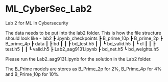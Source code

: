 # ML_CyberSec_Lab2
Lab 2 for ML In Cybersecurity

The data needs to be put into the lab2 folder. This is how the file structure should look like - 
lab2
 ┣ .ipynb_checkpoints
 ┣ B_prime_10p
 ┣ B_prime_2p
 ┣ B_prime_4p
 ┣ data
 ┃ ┣ bd
 ┃ ┃ ┣ bd_test.h5
 ┃ ┃ ┗ bd_valid.h5
 ┃ ┗ cl
 ┃ ┃ ┣ test.h5
 ┃ ┃ ┗ valid.h5
 ┣ Lab2_aag9131.ipynb
 ┣ bd_net.h5
 ┗ bd_weights.h5


Please run the Lab2_aag9131.ipynb for the solution in the Lab2 folder.

The B_Prime models are stores as B_Prime_2p for 2%, B_Prime_4p for 4% and B_Prime_10p for 10%.

